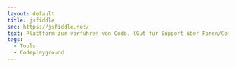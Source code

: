 ```yaml
---
layout: default
title: jsfiddle
src: https://jsfiddle.net/
text: Plattform zum vorführen von Code. (Gut für Support über Foren/Communities)
tags:
  - Tools
  - Codeplayground
---
```


